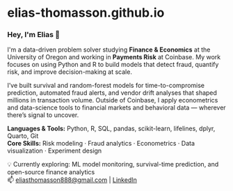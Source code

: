 # elias-thomasson.github.io
### Hey, I'm Elias 👋  
I'm a data-driven problem solver studying **Finance & Economics** at the University of Oregon and working in **Payments Risk** at Coinbase. My work focuses on using Python and R to build models that detect fraud, quantify risk, and improve decision-making at scale.

I’ve built survival and random-forest models for time-to-compromise prediction, automated fraud alerts, and vendor drift analyses that shaped millions in transaction volume. Outside of Coinbase, I apply econometrics and data-science tools to financial markets and behavioral data — wherever there’s signal to uncover.

**Languages & Tools:** Python, R, SQL, pandas, scikit-learn, lifelines, dplyr, Quarto, Git  
**Core Skills:** Risk modeling · Fraud analytics · Econometrics · Data visualization · Experiment design  

💡 Currently exploring: ML model monitoring, survival-time prediction, and open-source finance analytics  
📫 eliasthomasson888@gmail.com | [LinkedIn](https://linkedin.com/in/eliasthomasson)
